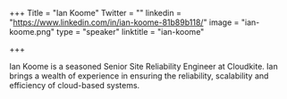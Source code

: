 +++
Title = "Ian Koome"
Twitter = ""
linkedin = "https://www.linkedin.com/in/ian-koome-81b89b118/"
image = "ian-koome.png"
type = "speaker"
linktitle = "ian-koome"

+++

Ian Koome is a seasoned Senior Site Reliability Engineer at Cloudkite. Ian brings a wealth of experience in ensuring the reliability, scalability and efficiency of cloud-based systems.
